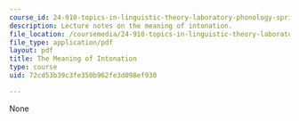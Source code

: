```yaml
---
course_id: 24-910-topics-in-linguistic-theory-laboratory-phonology-spring-2007
description: Lecture notes on the meaning of intonation.
file_location: /coursemedia/24-910-topics-in-linguistic-theory-laboratory-phonology-spring-2007/72cd53b39c3fe350b962fe3d098ef930_lec8_focus.pdf
file_type: application/pdf
layout: pdf
title: The Meaning of Intonation
type: course
uid: 72cd53b39c3fe350b962fe3d098ef930

---
```

None